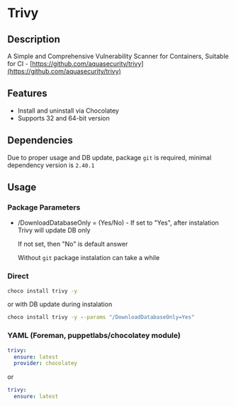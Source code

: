 # Trivy

## Description

A Simple and Comprehensive Vulnerability Scanner for Containers, Suitable for CI - [https://github.com/aquasecurity/trivy](https://github.com/aquasecurity/trivy)

## Features

* Install and uninstall via Chocolatey
* Supports 32 and 64-bit version

## Dependencies

Due to proper usage and DB update, package `git` is required, minimal dependency version is `2.40.1`

## Usage

### Package Parameters

* /DownloadDatabaseOnly = (Yes/No) - If set to "Yes", after instalation Trivy will update DB only

  If not set, then "No" is default answer

  Without `git` package instalation can take a while

### Direct

```cmd
choco install trivy -y
```

or with DB update during instalation

```cmd
choco install trivy -y --params "/DownloadDatabaseOnly=Yes"
```

### YAML (Foreman, puppetlabs/chocolatey module)

```yaml
trivy:
  ensure: latest
  provider: chocolatey
```

or

```yaml
trivy:
  ensure: latest
```

